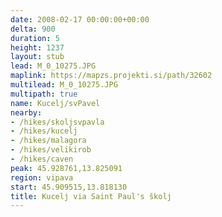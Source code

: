 ```yaml
---
date: 2008-02-17 00:00:00+00:00
delta: 900
duration: 5
height: 1237
layout: stub
lead: M_0_10275.JPG
maplink: https://mapzs.projekti.si/path/32602
multilead: M_0_10275.JPG
multipath: true
name: Kucelj/svPavel
nearby:
- /hikes/skoljsvpavla
- /hikes/kucelj
- /hikes/malagora
- /hikes/velikirob
- /hikes/caven
peak: 45.928761,13.825091
region: vipava
start: 45.909515,13.818130
title: Kucelj via Saint Paul's školj
---
```

